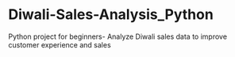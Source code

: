 # Diwali-Sales-Analysis_Python
Python project for beginners- Analyze Diwali sales data to improve customer experience and sales
